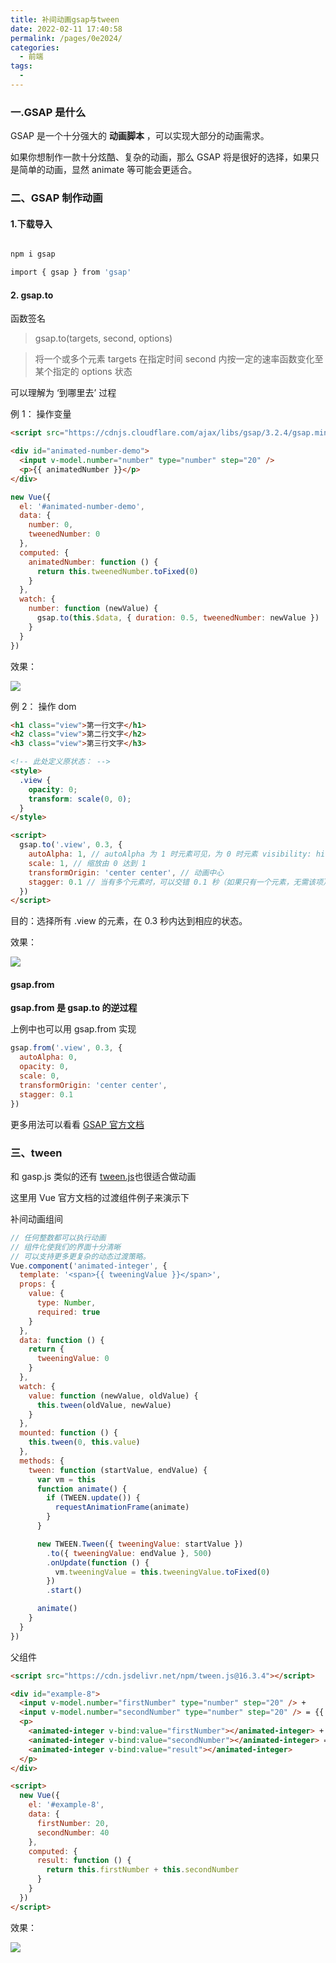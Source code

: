 ```yaml
---
title: 补间动画gsap与tween
date: 2022-02-11 17:40:58
permalink: /pages/0e2024/
categories:
  - 前端
tags:
  -
---
```


### 一.GSAP 是什么

GSAP 是一个十分强大的 **动画脚本** ，可以实现大部分的动画需求。

如果你想制作一款十分炫酷、复杂的动画，那么 GSAP 将是很好的选择，如果只是简单的动画，显然 animate 等可能会更适合。

### 二、GSAP 制作动画

#### 1.下载导入

```sh

npm i gsap

import { gsap } from 'gsap'

```

#### 2. gsap.to

函数签名

> gsap.to(targets, second, options)

> 将一个或多个元素 targets 在指定时间 second 内按一定的速率函数变化至某个指定的 options 状态

可以理解为 ‘到哪里去’ 过程

例 1： 操作变量

```html
<script src="https://cdnjs.cloudflare.com/ajax/libs/gsap/3.2.4/gsap.min.js"></script>

<div id="animated-number-demo">
  <input v-model.number="number" type="number" step="20" />
  <p>{{ animatedNumber }}</p>
</div>
```

```js
new Vue({
  el: '#animated-number-demo',
  data: {
    number: 0,
    tweenedNumber: 0
  },
  computed: {
    animatedNumber: function () {
      return this.tweenedNumber.toFixed(0)
    }
  },
  watch: {
    number: function (newValue) {
      gsap.to(this.$data, { duration: 0.5, tweenedNumber: newValue })
    }
  }
})
```

效果：

![](https://raw.gitmirror.com/GanChuanYin/picture/main/blog/1112.gif)

例 2： 操作 dom

```html
<h1 class="view">第一行文字</h1>
<h2 class="view">第二行文字</h2>
<h3 class="view">第三行文字</h3>

<!-- 此处定义原状态： -->
<style>
  .view {
    opacity: 0;
    transform: scale(0, 0);
  }
</style>

<script>
  gsap.to('.view', 0.3, {
    autoAlpha: 1, // autoAlpha 为 1 时元素可见，为 0 时元素 visibility: hidden; ，该选项性能优于 opacity 的变化
    scale: 1, // 缩放由 0 达到 1
    transformOrigin: 'center center', // 动画中心
    stagger: 0.1 // 当有多个元素时，可以交错 0.1 秒（如果只有一个元素，无需该项）
  })
</script>
```

目的：选择所有 .view 的元素，在 0.3 秒内达到相应的状态。

效果：

![](https://raw.gitmirror.com/GanChuanYin/picture/main/blog/20200913172526823.gif)

#### gsap.from

**gsap.from 是 gsap.to 的逆过程**

上例中也可以用 gsap.from 实现

```js
gsap.from('.view', 0.3, {
  autoAlpha: 0,
  opacity: 0,
  scale: 0,
  transformOrigin: 'center center',
  stagger: 0.1
})
```

更多用法可以看看 [GSAP 官方文档](https://greensock.com/get-started/#tweening-basics)

### 三、tween

和 gasp.js 类似的还有 [tween.js](https://github.com/tweenjs/tween.js/blob/master/docs/user_guide.md)也很适合做动画

这里用 Vue 官方文档的过渡组件例子来演示下

补间动画组间

```js
// 任何整数都可以执行动画
// 组件化使我们的界面十分清晰
// 可以支持更多更复杂的动态过渡策略。
Vue.component('animated-integer', {
  template: '<span>{{ tweeningValue }}</span>',
  props: {
    value: {
      type: Number,
      required: true
    }
  },
  data: function () {
    return {
      tweeningValue: 0
    }
  },
  watch: {
    value: function (newValue, oldValue) {
      this.tween(oldValue, newValue)
    }
  },
  mounted: function () {
    this.tween(0, this.value)
  },
  methods: {
    tween: function (startValue, endValue) {
      var vm = this
      function animate() {
        if (TWEEN.update()) {
          requestAnimationFrame(animate)
        }
      }

      new TWEEN.Tween({ tweeningValue: startValue })
        .to({ tweeningValue: endValue }, 500)
        .onUpdate(function () {
          vm.tweeningValue = this.tweeningValue.toFixed(0)
        })
        .start()

      animate()
    }
  }
})
```

父组件

```html
<script src="https://cdn.jsdelivr.net/npm/tween.js@16.3.4"></script>

<div id="example-8">
  <input v-model.number="firstNumber" type="number" step="20" /> +
  <input v-model.number="secondNumber" type="number" step="20" /> = {{ result }}
  <p>
    <animated-integer v-bind:value="firstNumber"></animated-integer> +
    <animated-integer v-bind:value="secondNumber"></animated-integer> =
    <animated-integer v-bind:value="result"></animated-integer>
  </p>
</div>

<script>
  new Vue({
    el: '#example-8',
    data: {
      firstNumber: 20,
      secondNumber: 40
    },
    computed: {
      result: function () {
        return this.firstNumber + this.secondNumber
      }
    }
  })
</script>
```

效果：

![](https://raw.gitmirror.com/GanChuanYin/picture/main/blog/1323.gif)
